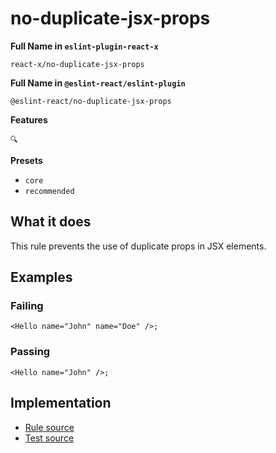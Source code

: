 # no-duplicate-jsx-props

**Full Name in `eslint-plugin-react-x`**

```plain copy
react-x/no-duplicate-jsx-props
```

**Full Name in `@eslint-react/eslint-plugin`**

```plain copy
@eslint-react/no-duplicate-jsx-props
```

**Features**

`🔍`

**Presets**

- `core`
- `recommended`

## What it does

This rule prevents the use of duplicate props in JSX elements.

## Examples

### Failing

```tsx
<Hello name="John" name="Doe" />;
```

### Passing

```tsx
<Hello name="John" />;
```

## Implementation

- [Rule source](https://github.com/Rel1cx/eslint-react/tree/main/packages/plugins/eslint-plugin-react-x/src/rules/no-duplicate-jsx-props.ts)
- [Test source](https://github.com/Rel1cx/eslint-react/tree/main/packages/plugins/eslint-plugin-react-x/src/rules/no-duplicate-jsx-props.spec.ts)
